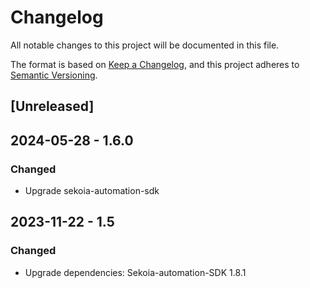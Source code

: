 # Changelog

All notable changes to this project will be documented in this file.

The format is based on [Keep a Changelog](https://keepachangelog.com/en/1.0.0/),
and this project adheres to [Semantic Versioning](https://semver.org/spec/v2.0.0.html).

## [Unreleased]

## 2024-05-28 - 1.6.0

### Changed

- Upgrade sekoia-automation-sdk

## 2023-11-22 - 1.5

### Changed

- Upgrade dependencies: Sekoia-automation-SDK 1.8.1
